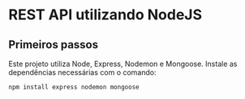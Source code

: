 # REST API utilizando NodeJS
## Primeiros passos
Este projeto utiliza Node, Express, Nodemon e Mongoose. Instale as dependências necessárias com o comando:

`npm install express nodemon mongoose`
